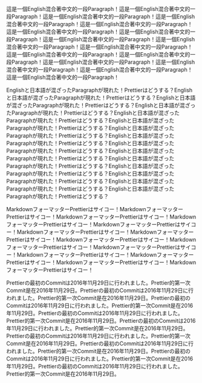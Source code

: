 這是一個English混合著中文的一段Paragraph！這是一個English混合著中文的一段Paragraph！這是一個English混合著中文的一段Paragraph！這是一個English混合著中文的一段Paragraph！這是一個English混合著中文的一段Paragraph！這是一個English混合著中文的一段Paragraph！這是一個English混合著中文的一段Paragraph！這是一個English混合著中文的一段Paragraph！這是一個English混合著中文的一段Paragraph！這是一個English混合著中文的一段Paragraph！這是一個English混合著中文的一段Paragraph！這是一個English混合著中文的一段Paragraph！這是一個English混合著中文的一段Paragraph！這是一個English混合著中文的一段Paragraph！這是一個English混合著中文的一段Paragraph！這是一個English混合著中文的一段Paragraph！

Englishと日本語が混ざったParagraphが現れた！Prettierはどうする？Englishと日本語が混ざったParagraphが現れた！Prettierはどうする？Englishと日本語が混ざったParagraphが現れた！Prettierはどうする？Englishと日本語が混ざったParagraphが現れた！Prettierはどうする？Englishと日本語が混ざったParagraphが現れた！Prettierはどうする？Englishと日本語が混ざったParagraphが現れた！Prettierはどうする？Englishと日本語が混ざったParagraphが現れた！Prettierはどうする？Englishと日本語が混ざったParagraphが現れた！Prettierはどうする？Englishと日本語が混ざったParagraphが現れた！Prettierはどうする？Englishと日本語が混ざったParagraphが現れた！Prettierはどうする？Englishと日本語が混ざったParagraphが現れた！Prettierはどうする？Englishと日本語が混ざったParagraphが現れた！Prettierはどうする？Englishと日本語が混ざったParagraphが現れた！Prettierはどうする？Englishと日本語が混ざったParagraphが現れた！Prettierはどうする？Englishと日本語が混ざったParagraphが現れた！Prettierはどうする？

MarkdownフォーマッターPrettierはサイコー！MarkdownフォーマッターPrettierはサイコー！MarkdownフォーマッターPrettierはサイコー！MarkdownフォーマッターPrettierはサイコー！MarkdownフォーマッターPrettierはサイコー！MarkdownフォーマッターPrettierはサイコー！MarkdownフォーマッターPrettierはサイコー！MarkdownフォーマッターPrettierはサイコー！MarkdownフォーマッターPrettierはサイコー！MarkdownフォーマッターPrettierはサイコー！MarkdownフォーマッターPrettierはサイコー！MarkdownフォーマッターPrettierはサイコー！MarkdownフォーマッターPrettierはサイコー！MarkdownフォーマッターPrettierはサイコー！

Prettierの最初のCommitは2016年11月29日に行われました。Prettier的第一次Commit是在2016年11月29日。Prettierの最初のCommitは2016年11月29日に行われました。Prettier的第一次Commit是在2016年11月29日。Prettierの最初のCommitは2016年11月29日に行われました。Prettier的第一次Commit是在2016年11月29日。Prettierの最初のCommitは2016年11月29日に行われました。Prettier的第一次Commit是在2016年11月29日。Prettierの最初のCommitは2016年11月29日に行われました。Prettier的第一次Commit是在2016年11月29日。Prettierの最初のCommitは2016年11月29日に行われました。Prettier的第一次Commit是在2016年11月29日。Prettierの最初のCommitは2016年11月29日に行われました。Prettier的第一次Commit是在2016年11月29日。Prettierの最初のCommitは2016年11月29日に行われました。Prettier的第一次Commit是在2016年11月29日。Prettierの最初のCommitは2016年11月29日に行われました。Prettier的第一次Commit是在2016年11月29日。
